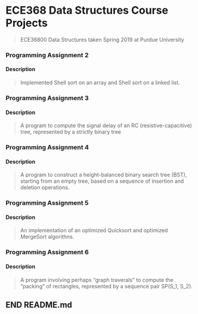 # ECE368 Data Structures Course Projects
> ECE36800 Data Structures taken Spring 2019 at Purdue University

### Programming Assignment 2
#### Description
> Implemented Shell sort on an array and Shell sort on a linked list.


### Programming Assignment 3
#### Description
> A program to compute the signal delay of an RC (resistive-capacitive) tree, represented by a strictly binary tree  


### Programming Assignment 4  
#### Description  
> A program to construct a height-balanced binary search tree
(BST), starting from an empty tree, based on a sequence of insertion and deletion operations.  

### Programming Assignment 5  
#### Description  
> An implementation of an optimized Quicksort and optimized MergeSort algorithns.  

### Programming Assignment 6
#### Description  
> A program involving perhaps “graph traverals” to compute the “packing” of rectangles, represented by a sequence pair SP(S_1, S_2).  


## END README.md

